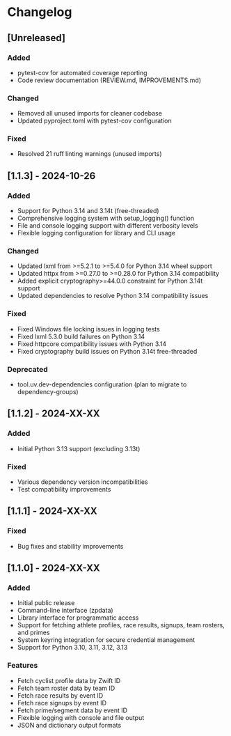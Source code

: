 # Changelog

## [Unreleased]

### Added

- pytest-cov for automated coverage reporting
- Code review documentation (REVIEW.md, IMPROVEMENTS.md)

### Changed

- Removed all unused imports for cleaner codebase
- Updated pyproject.toml with pytest-cov configuration

### Fixed

- Resolved 21 ruff linting warnings (unused imports)

## [1.1.3] - 2024-10-26

### Added

- Support for Python 3.14 and 3.14t (free-threaded)
- Comprehensive logging system with setup_logging() function
- File and console logging support with different verbosity levels
- Flexible logging configuration for library and CLI usage

### Changed

- Updated lxml from >=5.2.1 to >=5.4.0 for Python 3.14 wheel support
- Updated httpx from >=0.27.0 to >=0.28.0 for Python 3.14 compatibility
- Added explicit cryptography>=44.0.0 constraint for Python 3.14t support
- Updated dependencies to resolve Python 3.14 compatibility issues

### Fixed

- Fixed Windows file locking issues in logging tests
- Fixed lxml 5.3.0 build failures on Python 3.14
- Fixed httpcore compatibility issues with Python 3.14
- Fixed cryptography build issues on Python 3.14t free-threaded

### Deprecated

- tool.uv.dev-dependencies configuration (plan to migrate to dependency-groups)

## [1.1.2] - 2024-XX-XX

### Added

- Initial Python 3.13 support (excluding 3.13t)

### Fixed

- Various dependency version incompatibilities
- Test compatibility improvements

## [1.1.1] - 2024-XX-XX

### Fixed

- Bug fixes and stability improvements

## [1.1.0] - 2024-XX-XX

### Added

- Initial public release
- Command-line interface (zpdata)
- Library interface for programmatic access
- Support for fetching athlete profiles, race results, signups, team rosters, and primes
- System keyring integration for secure credential management
- Support for Python 3.10, 3.11, 3.12, 3.13

### Features

- Fetch cyclist profile data by Zwift ID
- Fetch team roster data by team ID
- Fetch race results by event ID
- Fetch race signups by event ID
- Fetch prime/segment data by event ID
- Flexible logging with console and file output
- JSON and dictionary output formats
